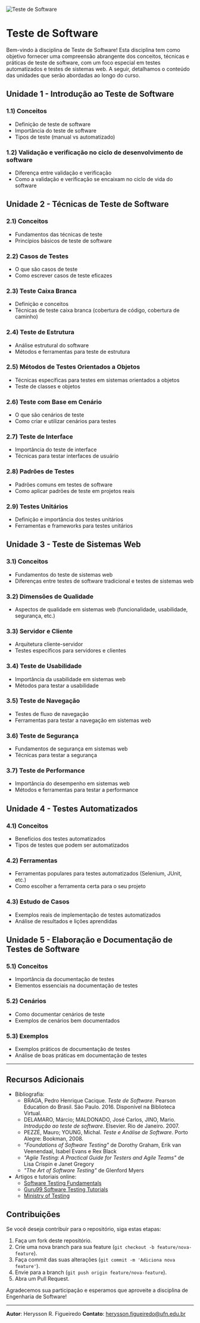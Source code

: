 

![Teste de Software](https://github.com/user-attachments/assets/2131f077-31e7-47c5-bd24-b8c873f8ce85)

# Teste de Software

Bem-vindo à disciplina de Teste de Software! Esta disciplina tem como objetivo fornecer uma compreensão abrangente dos conceitos, técnicas e práticas de teste de software, com um foco especial em testes automatizados e testes de sistemas web. A seguir, detalhamos o conteúdo das unidades que serão abordadas ao longo do curso.

## Unidade 1 - Introdução ao Teste de Software

### 1.1) Conceitos
- Definição de teste de software
- Importância do teste de software
- Tipos de teste (manual vs automatizado)

### 1.2) Validação e verificação no ciclo de desenvolvimento de software
- Diferença entre validação e verificação
- Como a validação e verificação se encaixam no ciclo de vida do software

## Unidade 2 - Técnicas de Teste de Software

### 2.1) Conceitos
- Fundamentos das técnicas de teste
- Princípios básicos de teste de software

### 2.2) Casos de Testes
- O que são casos de teste
- Como escrever casos de teste eficazes

### 2.3) Teste Caixa Branca
- Definição e conceitos
- Técnicas de teste caixa branca (cobertura de código, cobertura de caminho)

### 2.4) Teste de Estrutura
- Análise estrutural do software
- Métodos e ferramentas para teste de estrutura

### 2.5) Métodos de Testes Orientados a Objetos
- Técnicas específicas para testes em sistemas orientados a objetos
- Teste de classes e objetos

### 2.6) Teste com Base em Cenário
- O que são cenários de teste
- Como criar e utilizar cenários para testes

### 2.7) Teste de Interface
- Importância do teste de interface
- Técnicas para testar interfaces de usuário

### 2.8) Padrões de Testes
- Padrões comuns em testes de software
- Como aplicar padrões de teste em projetos reais

### 2.9) Testes Unitários
- Definição e importância dos testes unitários
- Ferramentas e frameworks para testes unitários

## Unidade 3 - Teste de Sistemas Web

### 3.1) Conceitos
- Fundamentos do teste de sistemas web
- Diferenças entre testes de software tradicional e testes de sistemas web

### 3.2) Dimensões de Qualidade
- Aspectos de qualidade em sistemas web (funcionalidade, usabilidade, segurança, etc.)

### 3.3) Servidor e Cliente
- Arquitetura cliente-servidor
- Testes específicos para servidores e clientes

### 3.4) Teste de Usabilidade
- Importância da usabilidade em sistemas web
- Métodos para testar a usabilidade

### 3.5) Teste de Navegação
- Testes de fluxo de navegação
- Ferramentas para testar a navegação em sistemas web

### 3.6) Teste de Segurança
- Fundamentos de segurança em sistemas web
- Técnicas para testar a segurança

### 3.7) Teste de Performance
- Importância do desempenho em sistemas web
- Métodos e ferramentas para testar a performance

## Unidade 4 - Testes Automatizados

### 4.1) Conceitos
- Benefícios dos testes automatizados
- Tipos de testes que podem ser automatizados

### 4.2) Ferramentas
- Ferramentas populares para testes automatizados (Selenium, JUnit, etc.)
- Como escolher a ferramenta certa para o seu projeto

### 4.3) Estudo de Casos
- Exemplos reais de implementação de testes automatizados
- Análise de resultados e lições aprendidas

## Unidade 5 - Elaboração e Documentação de Testes de Software

### 5.1) Conceitos
- Importância da documentação de testes
- Elementos essenciais na documentação de testes

### 5.2) Cenários
- Como documentar cenários de teste
- Exemplos de cenários bem documentados

### 5.3) Exemplos
- Exemplos práticos de documentação de testes
- Análise de boas práticas em documentação de testes

---

## Recursos Adicionais

- Bibliografia:
  - BRAGA, Pedro Henrique Cacique. *Teste de Software*. Pearson Education do Brasil. São Paulo. 2016. Disponível na Biblioteca Virtual.
  - DELAMARO, Márcio; MALDONADO, José Carlos, JINO, Mario. *Introdução ao teste de software*. Elsevier. Rio de Janeiro. 2007.
  - PEZZÉ, Mauro; YOUNG, Michal. *Teste e Análise de Software*. Porto Alegre: Bookman, 2008.
  - *"Foundations of Software Testing"* de Dorothy Graham, Erik van Veenendaal, Isabel Evans e Rex Black
  - *"Agile Testing: A Practical Guide for Testers and Agile Teams"* de Lisa Crispin e Janet Gregory
  - *"The Art of Software Testing"* de Glenford Myers
- Artigos e tutoriais online:
  - [Software Testing Fundamentals](https://softwaretestingfundamentals.com)
  - [Guru99 Software Testing Tutorials](https://www.guru99.com/software-testing.html)
  - [Ministry of Testing](https://www.ministryoftesting.com)

## Contribuições

Se você deseja contribuir para o repositório, siga estas etapas:

1. Faça um fork deste repositório.
2. Crie uma nova branch para sua feature (`git checkout -b feature/nova-feature`).
3. Faça commit das suas alterações (`git commit -m 'Adiciona nova feature'`).
4. Envie para a branch (`git push origin feature/nova-feature`).
5. Abra um Pull Request.

Agradecemos sua participação e esperamos que aproveite a disciplina de Engenharia de Software!

---

**Autor**: Herysson R. Figueiredo 
**Contato**: herysson.figueiredo@ufn.edu.br
